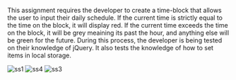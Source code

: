 This assignment requires the developer to create a time-block that allows the user to input their daily schedule. If the current time is strictly equal to the time on the block, it will display red. If the current time exceeds the time on the block, it will be grey meaining its past the hour, and anything else will be green for the future. During this process, the developer is being tested on their knowledge of jQuery. It also tests the knowledge of how to set items in local storage.

![ss1](https://user-images.githubusercontent.com/108254449/183566717-afd9170b-ae3d-458e-8216-4408a4cc9874.jpg)
![ss4](https://user-images.githubusercontent.com/108254449/183567029-9008ffae-8612-4c8e-be2a-b32c676e0e16.jpg)
![ss3](https://user-images.githubusercontent.com/108254449/183566915-a85727dc-6793-4d44-bb28-2f4806223396.jpg)
